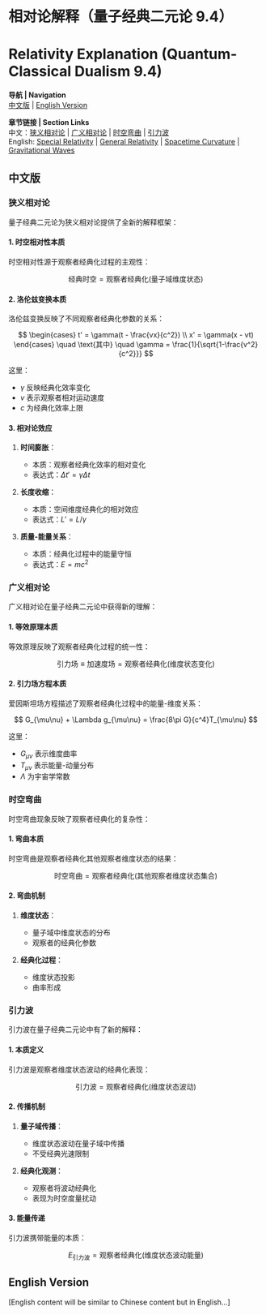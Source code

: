 # 相对论解释（量子经典二元论 9.4）
# Relativity Explanation (Quantum-Classical Dualism 9.4)

**导航 | Navigation**  
[中文版](#中文版) | [English Version](#english-version)  

**章节链接 | Section Links**  
中文：[狭义相对论](#狭义相对论) | [广义相对论](#广义相对论) | [时空弯曲](#时空弯曲) | [引力波](#引力波)  
English: [Special Relativity](#special-relativity) | [General Relativity](#general-relativity) | [Spacetime Curvature](#spacetime-curvature) | [Gravitational Waves](#gravitational-waves)

## 中文版

### 狭义相对论

量子经典二元论为狭义相对论提供了全新的解释框架：

#### 1. 时空相对性本质

时空相对性源于观察者经典化过程的主观性：

$$
\text{经典时空} = \text{观察者经典化}(\text{量子域维度状态})
$$

#### 2. 洛伦兹变换本质

洛伦兹变换反映了不同观察者经典化参数的关系：

$$
\begin{cases}
t' = \gamma(t - \frac{vx}{c^2}) \\
x' = \gamma(x - vt)
\end{cases}
\quad \text{其中} \quad \gamma = \frac{1}{\sqrt{1-\frac{v^2}{c^2}}}
$$

这里：
- $`\gamma`$ 反映经典化效率变化
- $`v`$ 表示观察者相对运动速度
- $`c`$ 为经典化效率上限

#### 3. 相对论效应

1. **时间膨胀**：
   - 本质：观察者经典化效率的相对变化
   - 表达式：$`\Delta t' = \gamma \Delta t`$

2. **长度收缩**：
   - 本质：空间维度经典化的相对效应
   - 表达式：$`L' = L/\gamma`$

3. **质量-能量关系**：
   - 本质：经典化过程中的能量守恒
   - 表达式：$`E = mc^2`$

### 广义相对论

广义相对论在量子经典二元论中获得新的理解：

#### 1. 等效原理本质

等效原理反映了观察者经典化过程的统一性：

$$
\text{引力场} \equiv \text{加速度场} = \text{观察者经典化}(\text{维度状态变化})
$$

#### 2. 引力场方程本质

爱因斯坦场方程描述了观察者经典化过程中的能量-维度关系：

$$
G_{\mu\nu} + \Lambda g_{\mu\nu} = \frac{8\pi G}{c^4}T_{\mu\nu}
$$

这里：
- $`G_{\mu\nu}`$ 表示维度曲率
- $`T_{\mu\nu}`$ 表示能量-动量分布
- $`\Lambda`$ 为宇宙学常数

### 时空弯曲

时空弯曲现象反映了观察者经典化的复杂性：

#### 1. 弯曲本质

时空弯曲是观察者经典化其他观察者维度状态的结果：

$$
\text{时空弯曲} = \text{观察者经典化}(\text{其他观察者维度状态集合})
$$

#### 2. 弯曲机制

1. **维度状态**：
   - 量子域中维度状态的分布
   - 观察者的经典化参数

2. **经典化过程**：
   - 维度状态投影
   - 曲率形成

### 引力波

引力波在量子经典二元论中有了新的解释：

#### 1. 本质定义

引力波是观察者维度状态波动的经典化表现：

$$
\text{引力波} = \text{观察者经典化}(\text{维度状态波动})
$$

#### 2. 传播机制

1. **量子域传播**：
   - 维度状态波动在量子域中传播
   - 不受经典光速限制

2. **经典化观测**：
   - 观察者将波动经典化
   - 表现为时空度量扰动

#### 3. 能量传递

引力波携带能量的本质：

$$
E_{\text{引力波}} = \text{观察者经典化}(\text{维度状态波动能量})
$$

## English Version

[English content will be similar to Chinese content but in English...] 